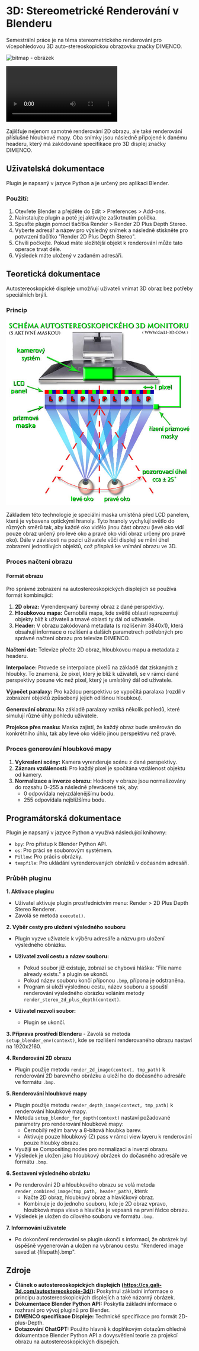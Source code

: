 # 3D: Stereometrické Renderování v Blenderu

Semestrální práce je na téma stereometrického renderování pro vícepohledovou 3D auto-stereoskopickou obrazovku značky DIMENCO. 

![bitmap - obrázek](3d.jpg "EDIT|UPLOAD")

![bitmap - video](3d.mp4 "EDIT|UPLOAD")

Zajišťuje nejenom samotné renderování 2D obrazu, ale také renderování příslušné hloubkové mapy. Oba snímky jsou následně připojené k danému headeru, který má zakódované specifikace pro 3D displej značky DIMENCO.

## Uživatelská dokumentace

Plugin je napsaný v jazyce Python a je určený pro aplikaci Blender. 

### Použití:
1. Otevřete Blender a přejděte do Edit > Preferences > Add-ons.
2. Nainstalujte plugin a poté jej aktivujte zaškrtnutím políčka.
3. Spusťte plugin pomocí tlačítka Render > Render 2D Plus Depth Stereo.
4. Vyberte adresář a název pro výsledný snímek a následně stiskněte pro potvrzení tlačítko "Render 2D Plus Depth Stereo".
5. Chvíli počkejte. Pokud máte složitější objekt k renderování může tato operace trvat déle.
6. Výsledek máte uložený v zadaném adresáři.

## Teoretická dokumentace

Autostereoskopické displeje umožňují uživateli vnímat 3D obraz bez potřeby speciálních brýlí. 

### Princip

![image.png](./image.png)

Základem této technologie je speciální maska umístěná před LCD panelem, která je vybavena optickými hranoly. Tyto hranoly vychylují světlo do různých směrů tak, aby každé oko vidělo jinou část obrazu (levé oko vidí pouze obraz určený pro levé oko a pravé oko vidí obraz určený pro pravé oko). Dále v závislosti na pozici uživatele vůči displeji se mění úhel zobrazení jednotlivých objektů, což přispívá ke vnímání obrazu ve 3D.


### Proces načtení obrazu

#### Formát obrazu
Pro správné zobrazení na autostereoskopických displejích se používá formát kombinující:

1. **2D obraz:** Vyrenderovaný barevný obraz z dané perspektivy.
2. **Hloubkovou mapa:** Černobílá mapa, kde světlé oblasti reprezentují objekty blíž k uživateli a tmavé oblasti ty dál od uživatele.
3. **Header:** V obrazu zakódovaná metadata (s rozlišením 3840x1), která obsahují informace o rozlišení a dalších parametrech potřebných pro správné načtení obrazu pro televize DIMENCO.

**Načtení dat:** Televize přečte 2D obraz, hloubkovou mapu a metadata z headeru.

**Interpolace:** Provede se interpolace pixelů na základě dat získaných z hloubky. To znamená, že pixel, který je blíž k uživateli, se v rámci dané perspektivy posune víc než pixel, který je umístěný dál od uživatele.

**Výpočet paralaxy:** Pro každou perspektivu se vypočítá paralaxa (rozdíl v zobrazení objektů způsobený jejich odlišnou hloubkou).

**Generování obrazu:** Na základě paralaxy vzniká několik pohledů, které simulují různé úhly pohledu uživatele.

**Projekce přes masku:** Maska zajistí, že každý obraz bude směrován do konkrétního úhlu, tak aby levé oko vidělo jinou perspektivu než pravé.

### Proces generování hloubkové mapy
1. **Vykreslení scény:** Kamera vyrenderuje scénu z dané perspektivy.
2. **Záznam vzdáleností:** Pro každý pixel je spočítána vzdálenost objektu od kamery.
3. **Normalizace a inverze obrazu:** Hodnoty v obraze jsou normalizovány do rozsahu 0–255 a následně převrácené tak, aby:
   - 0 odpovídala nejvzdálenějšímu bodu.
   - 255 odpovídala nejbližšímu bodu.

## Programátorská dokumentace

Plugin je napsaný v jazyce Python a využívá následující knihovny:
  - `bpy`: Pro přístup k Blender Python API.
  - `os`: Pro práci se souborovým systémem.
  - `Pillow`: Pro práci s obrázky.
  - `tempfile`: Pro ukládání vyrenderovaných obrázků v dočasném adresáři.

### Průběh pluginu

**1. Aktivace pluginu**
  - Uživatel aktivuje plugin prostřednictvím menu: Render > 2D Plus Depth Stereo Renderer.
  - Zavolá se metoda `execute()`.

**2. Výběr cesty pro uložení výsledného souboru**
  - Plugin vyzve uživatele k výběru adresáře a názvu pro uložení výsledného obrázku.
  
  - **Uživatel zvolí cestu a název souboru:**
    - Pokud soubor již existuje, zobrazí se chybová hláška: "File name already exists." a plugin se ukončí.
    - Pokud název souboru končí příponou `.bmp`, přípona je odstraněna.
    - Program si uloží výslednou cestu, název souboru a spouští renderování výsledného obrázku voláním metody `render_stereo_2d_plus_depth(context)`.

  - **Uživatel nezvolí soubor:**
    - Plugin se ukončí.
    
**3. Příprava prostředí Blenderu**
    - Zavolá se metoda `setup_blender_env(context)`, kde se rozlišení renderovaného obrazu nastaví na 1920x2160.

**4. Renderování 2D obrazu**
  - Plugin použije metodu `render_2d_image(context, tmp_path)` k renderování 2D barevného obrázku a uloží ho do dočasného adresáře ve formátu `.bmp`.

**5. Renderování hloubkové mapy**
  - Plugin použije metodu `render_depth_image(context, tmp_path)` k renderování hloubkové mapy.
  - Metoda `setup_blender_for_depth(context)` nastaví požadované parametry pro renderování hloubkové mapy:
    - Černobílý režim barvy a 8-bitová hloubka barev.
    - Aktivuje pouze hloubkový (Z) pass v rámci view layeru k renderování pouze hloubky obrazu.
  - Využijí se Compositing nodes pro normalizaci a inverzi obrazu.
  - Výsledek je uložen jako hloubkový obrázek do dočasného adresáře ve formátu `.bmp`.
  
**6. Sestavení výsledného obrázku**
  - Po renderování 2D a hloubkového obrazu se volá metoda `render_combined_image(tmp_path, header_path)`, která:
    - Načte 2D obraz, hloubkový obraz a hlavičkový obraz.
    - Kombinuje je do jednoho souboru, kde je 2D obraz vpravo, hloubková mapa vlevo a hlavička je vepsaná na první řádce obrazu.
  - Výsledek je uložen do cílového souboru ve formátu `.bmp`.

**7. Informování uživatele**
  - Po dokončení renderování se plugin ukončí s informací, že obrázek byl úspěšně vygenerován a uložen na vybranou cestu: "Rendered image saved at {filepath}.bmp".

## Zdroje
- **Článek o autostereoskopických displejích (https://cs.gali-3d.com/autostereoskopie-3d/):** Poskytnul základní informace o principu autostereoskopických displejích a také názorný obrázek.
- **Dokumentace Blender Python API:** Poskytla základní informace o rozhraní pro vývoj pluginů pro Blender.
- **DIMENCO specifikace Displeje:** Technické specifikace pro formát 2D-plus-Depth.
- **Dotazování ChatGPT:** Použito hlavně k doplňkovým dotazům ohledně dokumentace Blender Python API a dovysvětlení teorie za projekcí obrazu na autostereoskopických dispejích.
